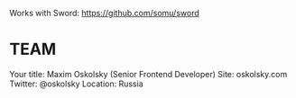 Works with Sword: https://github.com/somu/sword


TEAM
=======

Your title: Maxim Oskolsky (Senior Frontend Developer)
Site: oskolsky.com
Twitter: @oskolsky
Location: Russia